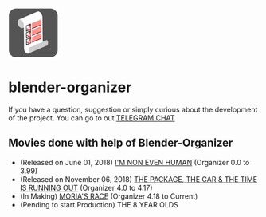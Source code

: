 ![BLENDER-ORGANIZER](py_data/icon.png)

# blender-organizer

If you have a question, suggestion or simply curious about the development of the project. You can go to out [TELEGRAM CHAT](https://t.me/blenderorganizer)

  
  ## Movies done with help of Blender-Organizer
  * (Released on June 01, 2018) [I'M NON EVEN HUMAN](https://www.youtube.com/watch?v=VNH35lKAF-k) (Organizer 0.0 to 3.99)
  * (Released on November 06, 2018) [THE PACKAGE, THE CAR & THE TIME IS RUNNING OUT](https://www.youtube.com/watch?v=GTP9CAiEGFI) (Organizer 4.0 to 4.17)
  * (In Making) [MORIA'S RACE](https://t.me/moriasrace) (Organizer 4.18 to Current)
  * (Pending to start Production) THE 8 YEAR OLDS
  
  
  
